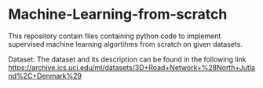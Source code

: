 # Machine-Learning-from-scratch

This repository contain files  containing  python code to implement supervised machine learning algortihms from scratch 
on given datasets.

Dataset:
The dataset and its description can be found in the following link https://archive.ics.uci.edu/ml/datasets/3D+Road+Network+%28North+Jutland%2C+Denmark%29
